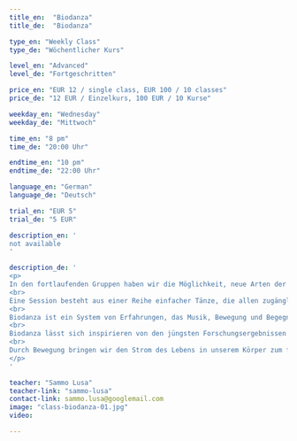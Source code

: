 ```yaml
---
title_en:  "Biodanza"
title_de:  "Biodanza"

type_en: "Weekly Class"
type_de: "Wöchentlicher Kurs"

level_en: "Advanced"
level_de: "Fortgeschritten"

price_en: "EUR 12 / single class, EUR 100 / 10 classes"
price_de: "12 EUR / Einzelkurs, 100 EUR / 10 Kurse"

weekday_en: "Wednesday"
weekday_de: "Mittwoch"

time_en: "8 pm"
time_de: "20:00 Uhr"

endtime_en: "10 pm"
endtime_de: "22:00 Uhr"

language_en: "German"
language_de: "Deutsch"

trial_en: "EUR 5"
trial_de: "5 EUR"

description_en: '
not available
'

description_de: '
<p>
In den fortlaufenden Gruppen haben wir die Möglichkeit, neue Arten der Bewegung und der subtilen Kommunikation zu üben. Sie erleichtern es Dir, Deine Sensibilität, Zärtlichkeit und den Mut, über Deine Rollen hinaus, einfach Du selbst zu sein, frei und spontan auszudrücken und so zum Genuss des menschlicheren Lebens zurückzufinden.
<br>
Eine Session besteht aus einer Reihe einfacher Tänze, die allen zugänglich sind. Das Wichtige dabei ist die Lust an der Bewegung! Es ist nicht notwendig „tanzen zu können”.
<br>
Biodanza ist ein System von Erfahrungen, das Musik, Bewegung und Begegnungsübungen miteinander kombiniert, um menschliche Potentiale der Vitalität, der Affektivität, Der Kreativität, der Sexualität und der Transzendenz zu entwickeln.
<br>
Biodanza lässt sich inspirieren von den jüngsten Forschungsergebnissen der Neurowissenschaft und der Humanwissenschaften und bietet einen kontinuierlichen Anreiz für freudvolle Bewegung, für die Aufnahme von Beziehungen zu anderen, für den Mut, sich auszudrücken, für die Wahrnehmung des eigenen natürlichen Rhythmus, dafür, das Lebens zu fühlen statt es nur zu denken, für ein Selbstwertgefühl und das Bewusstsein für die eigene Identität.
<br>
Durch Bewegung bringen wir den Strom des Lebens in unserem Körper zum fließen und gestalten im Tanz unseren eigenen Ausdruck von Kraft, Lebendigkeit und Liebe.
</p>
'

teacher: "Sammo Lusa"
teacher-link: "sammo-lusa"
contact-link: sammo.lusa@googlemail.com
image: "class-biodanza-01.jpg"
video:

---
```



